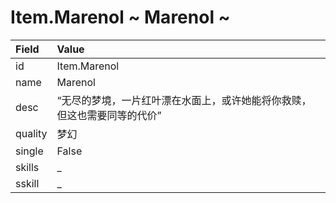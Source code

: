 # Item.Marenol ~ Marenol ~

Field    | Value
:--------|:-------------
id       | Item.Marenol
name     | Marenol
desc     | “无尽的梦境，一片红叶漂在水面上，或许她能将你救赎，但这也需要同等的代价”
quality  | 梦幻
single   | False
skills   | _|_
sskill   | _|_
